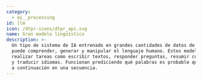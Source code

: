 ```yaml
---
category:
  - ai__processing
id: llm
icon: /dtpr-icons/dtpr_api.svg
name: Gran modelo lingüístico
description: >-
  Un tipo de sistema de IA entrenado en grandes cantidades de datos de texto que
  puede comprender, generar y manipular el lenguaje humano. Estos modelos pueden
  realizar tareas como escribir textos, responder preguntas, resumir contenidos
  y traducir idiomas. Funcionan prediciendo qué palabras es probable que vengan
  a continuación en una secuencia.
---
```


